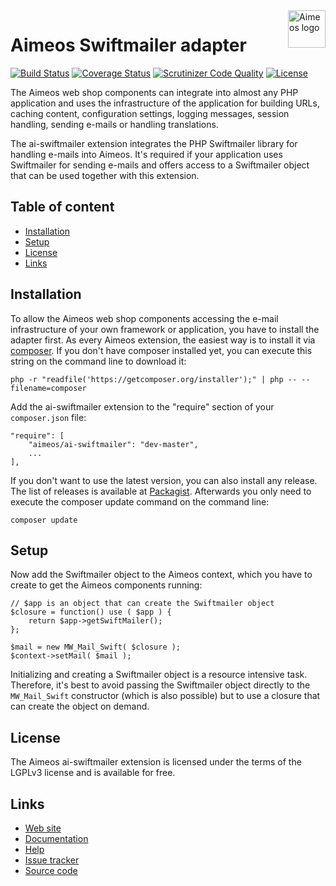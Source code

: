<a href="https://aimeos.org/">
    <img src="https://aimeos.org/fileadmin/template/icons/logo.png" alt="Aimeos logo" title="Aimeos" align="right" height="60" />
</a>

# Aimeos Swiftmailer adapter

[![Build Status](https://circleci.com/gh/aimeos/ai-swiftmailer.svg?style=shield)](https://circleci.com/gh/aimeos/ai-swiftmailer)
[![Coverage Status](https://coveralls.io/repos/aimeos/ai-swiftmailer/badge.svg?branch=master)](https://coveralls.io/r/aimeos/ai-swiftmailer?branch=master)
[![Scrutinizer Code Quality](https://scrutinizer-ci.com/g/aimeos/ai-swiftmailer/badges/quality-score.png?b=master)](https://scrutinizer-ci.com/g/aimeos/ai-swiftmailer/?branch=master)
[![License](https://poser.pugx.org/aimeos/ai-swiftmailer/license.svg)](https://packagist.org/packages/aimeos/ai-swiftmailer)

The Aimeos web shop components can integrate into almost any PHP application and uses the infrastructure of the application for building URLs, caching content, configuration settings, logging messages, session handling, sending e-mails or handling translations.

The ai-swiftmailer extension integrates the PHP Swiftmailer library for handling e-mails into Aimeos. It's required if your application uses Swiftmailer for sending e-mails and offers access to a Swiftmailer object that can be used together with this extension.

## Table of content

- [Installation](#installation)
- [Setup](#setup)
- [License](#license)
- [Links](#links)

## Installation

To allow the Aimeos web shop components accessing the e-mail infrastructure of your own framework or application, you have to install the adapter first. As every Aimeos extension, the easiest way is to install it via [composer](https://getcomposer.org/). If you don't have composer installed yet, you can execute this string on the command line to download it:
```
php -r "readfile('https://getcomposer.org/installer');" | php -- --filename=composer
```

Add the ai-swiftmailer extension to the "require" section of your ```composer.json``` file:
```
"require": [
    "aimeos/ai-swiftmailer": "dev-master",
    ...
],
```
If you don't want to use the latest version, you can also install any release. The list of releases is available at [Packagist](https://packagist.org/packages/aimeos/ai-swiftmailer). Afterwards you only need to execute the composer update command on the command line:
```
composer update
```

## Setup

Now add the Swiftmailer object to the Aimeos context, which you have to create to get the Aimeos components running:
```
// $app is an object that can create the Swiftmailer object
$closure = function() use ( $app ) {
    return $app->getSwiftMailer();
};

$mail = new MW_Mail_Swift( $closure );
$context->setMail( $mail );
```
Initializing and creating a Swiftmailer object is a resource intensive task. Therefore, it's best to avoid passing the Swiftmailer object directly to the ```MW_Mail_Swift``` constructor (which is also possible) but to use a closure that can create the object on demand.

## License

The Aimeos ai-swiftmailer extension is licensed under the terms of the LGPLv3 license and is available for free.

## Links

* [Web site](https://aimeos.org/)
* [Documentation](https://aimeos.org/docs)
* [Help](https://aimeos.org/help)
* [Issue tracker](https://github.com/aimeos/ai-swiftmailer/issues)
* [Source code](https://github.com/aimeos/ai-swiftmailer)
